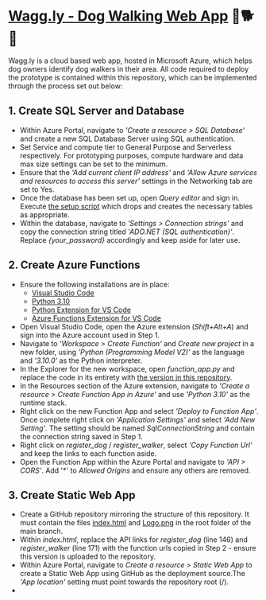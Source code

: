 # [Wagg.ly - Dog Walking Web App](https://delightful-coast-0d5ddf203.5.azurestaticapps.net/) :dog::dog2::heart_eyes:

Wagg.ly is a cloud based web app, hosted in Microsoft Azure, which helps dog owners identify dog walkers in their area. All code required to deploy the prototype  is contained within this repository, which can be implemented through the process set out below:

## 1. Create SQL Server and Database

- Within Azure Portal, navigate to *'Create a resource > SQL Database'* and create a new SQL Database Server using SQL authentication.
- Set Service and compute tier to General Purpose and Serverless respectively. For prototyping purposes, compute hardware and data max size settings can be set to the minimum.
- Ensure that the *'Add current client IP address'* and *'Allow Azure services and resources to access this server'* settings in the Networking tab are set to Yes.
- Once the database has been set up, open *Query editor* and sign in. Execute [the setup script](/sqlserver/setup.sql) which drops and creates the necessary tables as appropriate.
- Within the database, navigate to *'Settings > Connection strings'* and copy the connection string titled *'ADO.NET (SQL authentication)'*. Replace *{your_password}* accordingly and keep aside for later use.

## 2. Create Azure Functions

- Ensure the following installations are in place:  
  - [Visual Studio Code](https://code.visualstudio.com/)
  - [Python 3.10](https://www.python.org/downloads/release/python-3100/)
  - [Python Extension for VS Code](https://marketplace.visualstudio.com/items?itemName=ms-python.python)
  - [Azure Functions Extension for VS Code](https://marketplace.visualstudio.com/items?itemName=ms-azuretools.vscode-azurefunctions)
- Open Visual Studio Code, open the Azure extension (*Shift+Alt+A*) and sign into the Azure account used in Step 1.
- Navigate to *'Workspace > Create Function'* and *Create new project* in a new folder, using *'Python (Programming Model V2)'* as the language and *'3.10.0'* as the Python interpreter.
- In the Explorer for the new workspace, open *function_app.py* and replace the code in its entirety with [the version in this repository](functions/function_app.py).
- In the Resources section of the Azure extension, navigate to *'Create a resource > Create Function App in Azure'* and use *'Python 3.10'* as the runtime stack. 
- Right click on the new Function App and select *'Deploy to Function App'*. Once complete right click on *'Application Settings'* and select *'Add New Setting'*. The setting should be named *SqlConnectionString* and contain the connection string saved in Step 1.
- Right click on *register_dog* / *register_walker*, select *'Copy Function Url'* and keep the links to each function aside.
- Open the Function App within the Azure Portal and navigate to *'API > CORS'*. Add '*' to *Allowed Origins* and ensure any others are removed. 

## 3. Create Static Web App

- Create a GitHub repository mirroring the structure of this repository. It must contain the files [index.html](index.html) and [Logo.png](Logo.png) in the root folder of the main branch.
- Within *index.html*, replace the API links for *register_dog* (line 146) and *register_walker* (line 171) with the function urls copied in Step 2 - ensure this version is uploaded to the repository.
- Within Azure Portal, navigate to *Create a resource > Static Web App* to create a Static Web App using GitHub as the deployment source.The *'App location'* setting must point towards the repository root (/).
- 
